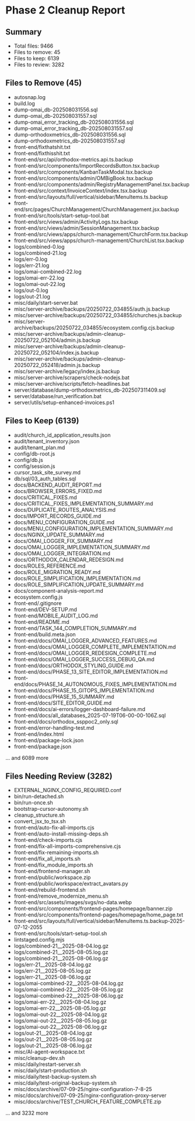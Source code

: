 # Phase 2 Cleanup Report

## Summary
- Total files: 9466
- Files to remove: 45
- Files to keep: 6139
- Files to review: 3282

## Files to Remove (45)
- autosnap.log
- build.log
- dump-omai_db-202508031556.sql
- dump-omai_db-202508031557.sql
- dump-omai_error_tracking_db-202508031556.sql
- dump-omai_error_tracking_db-202508031557.sql
- dump-orthodoxmetrics_db-202508031556.sql
- dump-orthodoxmetrics_db-202508031557.sql
- front-end/fixthatshit.txt
- front-end/fixthisshit.txt
- front-end/src/api/orthodox-metrics.api.ts.backup
- front-end/src/components/ImportRecordsButton.tsx.backup
- front-end/src/components/KanbanTaskModal.tsx.backup
- front-end/src/components/admin/OMBigBook.tsx.backup
- front-end/src/components/admin/RegistryManagementPanel.tsx.backup
- front-end/src/context/InvoiceContext/index.tsx.backup
- front-end/src/layouts/full/vertical/sidebar/MenuItems.ts.backup
- front-end/src/pages/ChurchManagement/ChurchManagement.jsx.backup
- front-end/src/tools/start-setup-tool.bat
- front-end/src/views/admin/ActivityLogs.tsx.backup
- front-end/src/views/admin/SessionManagement.tsx.backup
- front-end/src/views/apps/church-management/ChurchForm.tsx.backup
- front-end/src/views/apps/church-management/ChurchList.tsx.backup
- logs/combined-0.log
- logs/combined-21.log
- logs/err-0.log
- logs/err-21.log
- logs/omai-combined-22.log
- logs/omai-err-22.log
- logs/omai-out-22.log
- logs/out-0.log
- logs/out-21.log
- misc/daily/start-server.bat
- misc/server-archive/backups/20250722_034855/auth.js.backup
- misc/server-archive/backups/20250722_034855/churches.js.backup
- misc/server-archive/backups/20250722_034855/ecosystem.config.cjs.backup
- misc/server-archive/backups/admin-cleanup-20250722_052104/admin.js.backup
- misc/server-archive/backups/admin-cleanup-20250722_052104/index.js.backup
- misc/server-archive/backups/admin-cleanup-20250722_052418/admin.js.backup
- misc/server-archive/legacy/index.js.backup
- misc/server-archive/scrapers/check-nodejs.bat
- misc/server-archive/scripts/fetch-headlines.bat
- server/database/dump-orthodoxmetrics_db-202507311409.sql
- server/database/run_verification.bat
- server/utils/setup-enhanced-invoices.ps1


## Files to Keep (6139)
- audit/church_id_application_results.json
- audit/tenant_inventory.json
- audit/tenant_plan.md
- config/db-root.js
- config/db.js
- config/session.js
- cursor_task_site_survey.md
- db/sql/03_auth_tables.sql
- docs/BACKEND_AUDIT_REPORT.md
- docs/BROWSER_ERRORS_FIXED.md
- docs/CRITICAL_FIXES.md
- docs/CRITICAL_FIXES_IMPLEMENTATION_SUMMARY.md
- docs/DUPLICATE_ROUTES_ANALYSIS.md
- docs/IMPORT_RECORDS_GUIDE.md
- docs/MENU_CONFIGURATION_GUIDE.md
- docs/MENU_CONFIGURATION_IMPLEMENTATION_SUMMARY.md
- docs/NGINX_UPDATE_SUMMARY.md
- docs/OMAI_LOGGER_FIX_SUMMARY.md
- docs/OMAI_LOGGER_IMPLEMENTATION_SUMMARY.md
- docs/OMAI_LOGGER_INTEGRATION.md
- docs/ORTHODOX_CALENDAR_REDESIGN.md
- docs/ROLES_REFERENCE.md
- docs/ROLE_MIGRATION_READY.md
- docs/ROLE_SIMPLIFICATION_IMPLEMENTATION.md
- docs/ROLE_SIMPLIFICATION_UPDATE_SUMMARY.md
- docs/component-analysis-report.md
- ecosystem.config.js
- front-end/.gitignore
- front-end/DEV-SETUP.md
- front-end/MOBILE_AUDIT_LOG.md
- front-end/README.md
- front-end/TASK_144_COMPLETION_SUMMARY.md
- front-end/build.meta.json
- front-end/docs/OMAI_LOGGER_ADVANCED_FEATURES.md
- front-end/docs/OMAI_LOGGER_COMPLETE_IMPLEMENTATION.md
- front-end/docs/OMAI_LOGGER_REDESIGN_COMPLETE.md
- front-end/docs/OMAI_LOGGER_SUCCESS_DEBUG_QA.md
- front-end/docs/ORTHODOX_STYLING_GUIDE.md
- front-end/docs/PHASE_13_SITE_EDITOR_IMPLEMENTATION.md
- front-end/docs/PHASE_14_AUTONOMOUS_FIXES_IMPLEMENTATION.md
- front-end/docs/PHASE_15_GITOPS_IMPLEMENTATION.md
- front-end/docs/PHASE_15_SUMMARY.md
- front-end/docs/SITE_EDITOR_GUIDE.md
- front-end/docs/ai-errors/logger-dashboard-failure.md
- front-end/docs/all_databases_2025-07-19T06-00-00-106Z.sql
- front-end/docs/orthodox_ssppoc2_only.sql
- front-end/error-handling-test.md
- front-end/index.html
- front-end/package-lock.json
- front-end/package.json

... and 6089 more

## Files Needing Review (3282)
- EXTERNAL_NGINX_CONFIG_REQUIRED.conf
- bin/run-detached.sh
- bin/run-once.sh
- bootstrap-cursor-autonomy.sh
- cleanup_structure.sh
- convert_jsx_to_tsx.sh
- front-end/auto-fix-all-imports.cjs
- front-end/auto-install-missing-deps.sh
- front-end/check-imports.cjs
- front-end/fix-all-imports-comprehensive.cjs
- front-end/fix-remaining-imports.sh
- front-end/fix_all_imports.sh
- front-end/fix_module_imports.sh
- front-end/frontend-manager.sh
- front-end/public/workspace.zip
- front-end/public/workspace/extract_avatars.py
- front-end/rebuild-frontend.sh
- front-end/remove_modernize_menu.sh
- front-end/src/assets/images/svgs/no-data.webp
- front-end/src/components/frontend-pages/homepage/banner.zip
- front-end/src/components/frontend-pages/homepage/home_page.txt
- front-end/src/layouts/full/vertical/sidebar/MenuItems.ts.backup-2025-07-12-2055
- front-end/src/tools/start-setup-tool.sh
- lintstaged.config.mjs
- logs/combined-21__2025-08-04.log.gz
- logs/combined-21__2025-08-05.log.gz
- logs/combined-21__2025-08-06.log.gz
- logs/err-21__2025-08-04.log.gz
- logs/err-21__2025-08-05.log.gz
- logs/err-21__2025-08-06.log.gz
- logs/omai-combined-22__2025-08-04.log.gz
- logs/omai-combined-22__2025-08-05.log.gz
- logs/omai-combined-22__2025-08-06.log.gz
- logs/omai-err-22__2025-08-04.log.gz
- logs/omai-err-22__2025-08-05.log.gz
- logs/omai-out-22__2025-08-04.log.gz
- logs/omai-out-22__2025-08-05.log.gz
- logs/omai-out-22__2025-08-06.log.gz
- logs/out-21__2025-08-04.log.gz
- logs/out-21__2025-08-05.log.gz
- logs/out-21__2025-08-06.log.gz
- misc/AI-agent-workspace.txt
- misc/cleanup-dev.sh
- misc/daily/restart-server.sh
- misc/daily/start-production.sh
- misc/daily/test-backup-system.sh
- misc/daily/test-original-backup-system.sh
- misc/docs/archive/07-09-25/nginx-configuration-7-8-25
- misc/docs/archive/07-09-25/nginx-configuration-proxy-server
- misc/docs/archive/TEST_CHURCH_FEATURE_COMPLETE.zip

... and 3232 more
